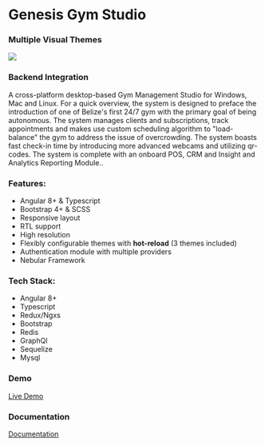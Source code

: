 # Genesis Gym Studio


### Multiple Visual Themes

<img src="https://genesis-cloud.s3.us-east-2.amazonaws.com/dashboard.jpg"/>

### Backend Integration
A cross-platform desktop-based Gym Management Studio for Windows, Mac and Linux. For a quick overview, the system is designed to preface the introduction of one of Belize's first 24/7 gym with the primary goal of being autonomous. The system manages clients and subscriptions, track appointments and makes use custom scheduling algorithm to "load-balance" the gym to address the issue of overcrowding. The system boasts fast check-in time by introducing more advanced webcams and utilizing qr-codes. The system is complete with an onboard POS, CRM and Insight and Analytics Reporting Module..

### Features:

- Angular 8+ & Typescript
- Bootstrap 4+ & SCSS
- Responsive layout
- RTL support
- High resolution
- Flexibly configurable themes with **hot-reload** (3 themes included)
- Authentication module with multiple providers
- Nebular Framework

### Tech Stack:

- Angular 8+
- Typescript
- Redux/Ngxs
- Bootstrap
- Redis
- GraphQl
- Sequelize
- Mysql



### Demo

<a target="_blank" href="https://genesis-cloud.s3.us-east-2.amazonaws.com/genesis.gif">Live Demo</a>

### Documentation

<a target="_blank" href="http://genesisdocs.calebnicholas.com">Documentation</a>